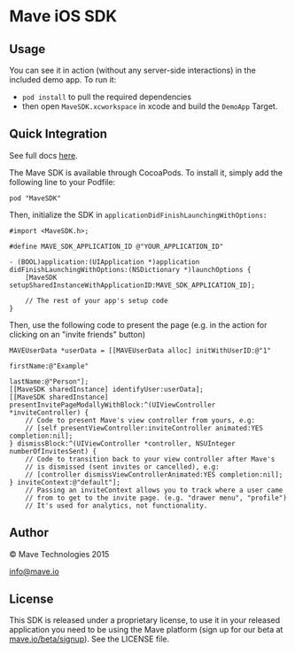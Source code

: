 # Mave iOS SDK

## Usage

You can see it in action (without any server-side interactions) in the included demo app. To run it:
 - `pod install` to pull the required dependencies
 - then open `MaveSDK.xcworkspace` in xcode and build the `DemoApp` Target.

## Quick Integration

See full docs [here](http://mave.io/docs).

The Mave SDK is available through CocoaPods. To install it, simply add the following line to your Podfile:

```objc
pod "MaveSDK"
```


Then, initialize the SDK in `applicationDidFinishLaunchingWithOptions:`

```objc
#import <MaveSDK.h>;

#define MAVE_SDK_APPLICATION_ID @"YOUR_APPLICATION_ID"

- (BOOL)application:(UIApplication *)application didFinishLaunchingWithOptions:(NSDictionary *)launchOptions {
    [MaveSDK setupSharedInstanceWithApplicationID:MAVE_SDK_APPLICATION_ID];

    // The rest of your app's setup code
}
```


Then, use the following code to present the page (e.g. in the action for clicking on an "invite friends" button)


```objc
MAVEUserData *userData = [[MAVEUserData alloc] initWithUserID:@"1"
                                                    firstName:@"Example"
                                                     lastName:@"Person"];
[[MaveSDK sharedInstance] identifyUser:userData];
[[MaveSDK sharedInstance] presentInvitePageModallyWithBlock:^(UIViewController *inviteController) {
    // Code to present Mave's view controller from yours, e.g:
    // [self presentViewController:inviteController animated:YES completion:nil];
} dismissBlock:^(UIViewController *controller, NSUInteger numberOfInvitesSent) {
    // Code to transition back to your view controller after Mave's
    // is dismissed (sent invites or cancelled), e.g:
    // [controller dismissViewControllerAnimated:YES completion:nil];
} inviteContext:@"default"];
    // Passing an inviteContext allows you to track where a user came
    // from to get to the invite page. (e.g. "drawer menu", "profile")
    // It's used for analytics, not functionality.
```


## Author

© Mave Technologies 2015

info@mave.io

## License

This SDK is released under a proprietary license, to use it in your released application you need to be using the Mave platform (sign up for our beta at [mave.io/beta/signup](http://app.mave.io/beta/signup)). See the LICENSE file.
